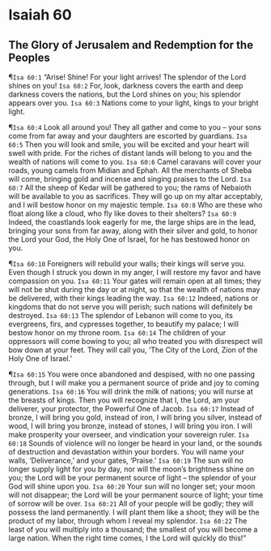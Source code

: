 # Isaiah 60

## The Glory of Jerusalem and Redemption for the Peoples
¶`Isa 60:1` “Arise! Shine! For your light arrives! The splendor of the Lord shines on you!
`Isa 60:2` For, look, darkness covers the earth and deep darkness covers the nations, but the Lord shines on you; his splendor appears over you.
`Isa 60:3` Nations come to your light, kings to your bright light.

¶`Isa 60:4` Look all around you! They all gather and come to you – your sons come from far away and your daughters are escorted by guardians.
`Isa 60:5` Then you will look and smile, you will be excited and your heart will swell with pride. For the riches of distant lands will belong to you and the wealth of nations will come to you.
`Isa 60:6` Camel caravans will cover your roads, young camels from Midian and Ephah. All the merchants of Sheba will come, bringing gold and incense and singing praises to the Lord.
`Isa 60:7` All the sheep of Kedar will be gathered to you; the rams of Nebaioth will be available to you as sacrifices. They will go up on my altar acceptably, and I will bestow honor on my majestic temple.
`Isa 60:8` Who are these who float along like a cloud, who fly like doves to their shelters?
`Isa 60:9` Indeed, the coastlands look eagerly for me, the large ships are in the lead, bringing your sons from far away, along with their silver and gold, to honor the Lord your God, the Holy One of Israel, for he has bestowed honor on you.

¶`Isa 60:10` Foreigners will rebuild your walls; their kings will serve you. Even though I struck you down in my anger, I will restore my favor and have compassion on you.
`Isa 60:11` Your gates will remain open at all times; they will not be shut during the day or at night, so that the wealth of nations may be delivered, with their kings leading the way.
`Isa 60:12` Indeed, nations or kingdoms that do not serve you will perish; such nations will definitely be destroyed.
`Isa 60:13` The splendor of Lebanon will come to you, its evergreens, firs, and cypresses together, to beautify my palace; I will bestow honor on my throne room.
`Isa 60:14` The children of your oppressors will come bowing to you; all who treated you with disrespect will bow down at your feet. They will call you, ‘The City of the Lord, Zion of the Holy One of Israel.’

¶`Isa 60:15` You were once abandoned and despised, with no one passing through, but I will make you a permanent source of pride and joy to coming generations.
`Isa 60:16` You will drink the milk of nations; you will nurse at the breasts of kings. Then you will recognize that I, the Lord, am your deliverer, your protector, the Powerful One of Jacob.
`Isa 60:17` Instead of bronze, I will bring you gold, instead of iron, I will bring you silver, instead of wood, I will bring you bronze, instead of stones, I will bring you iron. I will make prosperity your overseer, and vindication your sovereign ruler.
`Isa 60:18` Sounds of violence will no longer be heard in your land, or the sounds of destruction and devastation within your borders. You will name your walls, ‘Deliverance,’ and your gates, ‘Praise.’
`Isa 60:19` The sun will no longer supply light for you by day, nor will the moon’s brightness shine on you; the Lord will be your permanent source of light – the splendor of your God will shine upon you.
`Isa 60:20` Your sun will no longer set; your moon will not disappear; the Lord will be your permanent source of light; your time of sorrow will be over.
`Isa 60:21` All of your people will be godly; they will possess the land permanently. I will plant them like a shoot; they will be the product of my labor, through whom I reveal my splendor.
`Isa 60:22` The least of you will multiply into a thousand; the smallest of you will become a large nation. When the right time comes, I the Lord will quickly do this!”
